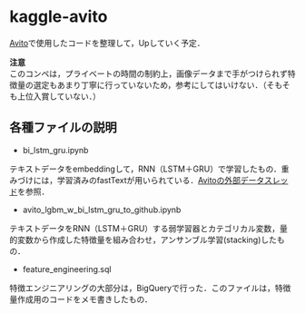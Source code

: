 # kaggle-avito

[Avito](https://www.kaggle.com/c/avito-demand-prediction)で使用したコードを整理して，Upしていく予定．


**注意**<br>
このコンペは，プライベートの時間の制約上，画像データまで手がつけられず特徴量の選定もあまり丁寧に行っていないため，参考にしてはいけない．（そもそも上位入賞していない．）

## 各種ファイルの説明
- bi_lstm_gru.ipynb

テキストデータをembeddingして，RNN（LSTM＋GRU）で学習したもの．重みづけには，学習済みのfastTextが用いられている．[Avitoの外部データスレッド](https://www.kaggle.com/c/avito-demand-prediction/discussion/55897)を参照．
<br>
- avito_lgbm_w_bi_lstm_gru_to_github.ipynb

テキストデータをRNN（LSTM＋GRU）する弱学習器とカテゴリカル変数，量的変数から作成した特徴量を組み合わせ，アンサンブル学習(stacking)したもの．
<br>
- feature_engineering.sql

特徴エンジニアリングの大部分は，BigQueryで行った．このファイルは，特徴量作成用のコードをメモ書きしたもの．